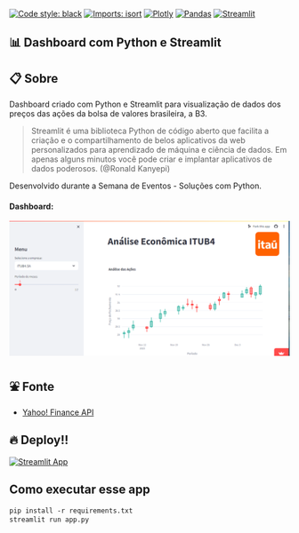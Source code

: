 [![Code style: black](https://img.shields.io/badge/code%20style-black-000000.svg)](https://github.com/psf/black)
[![Imports: isort](https://img.shields.io/badge/%20imports-isort-%231674b1?style=flat&labelColor=ef8336)](https://pycqa.github.io/isort/)
[![Plotly](https://img.shields.io/badge/plotly-5.18.0-green--ligth)](https://pypi.org/project/plotly/)
[![Pandas](https://img.shields.io/badge/pandas--datareader-0.10.0-blue)](https://pypi.python.org/pypi/pandas-datareader/)
[![Streamlit](https://img.shields.io/badge/streamlit-1.29.0-%23ff4b4c)](https://pypi.org/project/streamlit/)

## 📊 Dashboard com Python e Streamlit

## 📋 Sobre

Dashboard criado com Python e Streamlit para visualização de dados dos preços das ações da bolsa de valores brasileira, a B3.

> Streamlit é uma biblioteca Python de código aberto que facilita a criação e o compartilhamento de belos aplicativos da web personalizados para aprendizado de máquina e ciência de dados. Em apenas alguns minutos você pode criar e implantar aplicativos de dados poderosos. (@Ronald Kanyepi)

Desenvolvido durante a Semana de Eventos - Soluções com Python.

#### Dashboard:
![Dashboard](images/image.png "Análise Econômica Dashboard")

## ⛲ Fonte

- [Yahoo! Finance API](https://pypi.org/project/yfinance/)

## 🔥 Deploy!!

[![Streamlit App](https://static.streamlit.io/badges/streamlit_badge_black_white.svg)](https://rafaael1-streamlit-demo-dashboard-ticket-acoes-b3-app-mbs47c.streamlit.app/)

## Como executar esse app
```
pip install -r requirements.txt
streamlit run app.py
```
